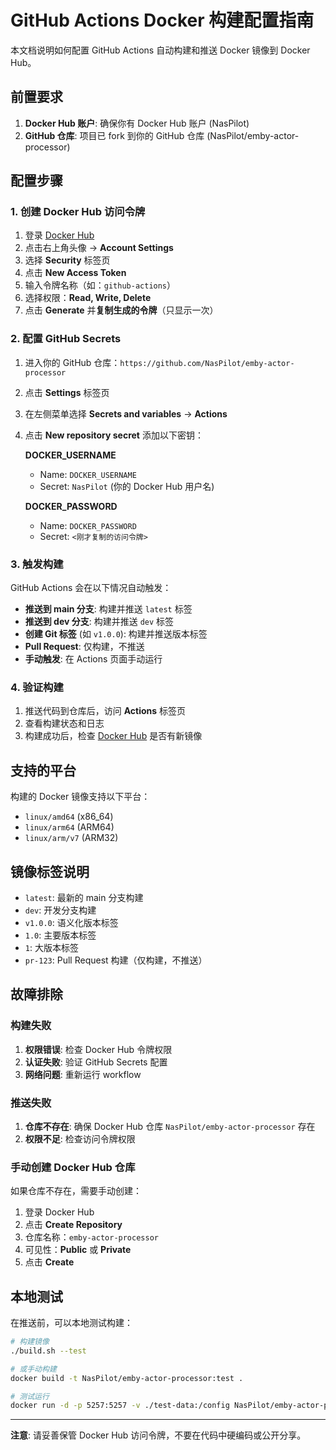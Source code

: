 # GitHub Actions Docker 构建配置指南

本文档说明如何配置 GitHub Actions 自动构建和推送 Docker 镜像到 Docker Hub。

## 前置要求

1. **Docker Hub 账户**: 确保你有 Docker Hub 账户 (NasPilot)
2. **GitHub 仓库**: 项目已 fork 到你的 GitHub 仓库 (NasPilot/emby-actor-processor)

## 配置步骤

### 1. 创建 Docker Hub 访问令牌

1. 登录 [Docker Hub](https://hub.docker.com/)
2. 点击右上角头像 → **Account Settings**
3. 选择 **Security** 标签页
4. 点击 **New Access Token**
5. 输入令牌名称（如：`github-actions`）
6. 选择权限：**Read, Write, Delete**
7. 点击 **Generate** 并**复制生成的令牌**（只显示一次）

### 2. 配置 GitHub Secrets

1. 进入你的 GitHub 仓库：`https://github.com/NasPilot/emby-actor-processor`
2. 点击 **Settings** 标签页
3. 在左侧菜单选择 **Secrets and variables** → **Actions**
4. 点击 **New repository secret** 添加以下密钥：

   **DOCKER_USERNAME**
   - Name: `DOCKER_USERNAME`
   - Secret: `NasPilot` (你的 Docker Hub 用户名)

   **DOCKER_PASSWORD**
   - Name: `DOCKER_PASSWORD`
   - Secret: `<刚才复制的访问令牌>`

### 3. 触发构建

GitHub Actions 会在以下情况自动触发：

- **推送到 main 分支**: 构建并推送 `latest` 标签
- **推送到 dev 分支**: 构建并推送 `dev` 标签
- **创建 Git 标签** (如 `v1.0.0`): 构建并推送版本标签
- **Pull Request**: 仅构建，不推送
- **手动触发**: 在 Actions 页面手动运行

### 4. 验证构建

1. 推送代码到仓库后，访问 **Actions** 标签页
2. 查看构建状态和日志
3. 构建成功后，检查 [Docker Hub](https://hub.docker.com/r/NasPilot/emby-actor-processor) 是否有新镜像

## 支持的平台

构建的 Docker 镜像支持以下平台：
- `linux/amd64` (x86_64)
- `linux/arm64` (ARM64)
- `linux/arm/v7` (ARM32)

## 镜像标签说明

- `latest`: 最新的 main 分支构建
- `dev`: 开发分支构建
- `v1.0.0`: 语义化版本标签
- `1.0`: 主要版本标签
- `1`: 大版本标签
- `pr-123`: Pull Request 构建（仅构建，不推送）

## 故障排除

### 构建失败

1. **权限错误**: 检查 Docker Hub 令牌权限
2. **认证失败**: 验证 GitHub Secrets 配置
3. **网络问题**: 重新运行 workflow

### 推送失败

1. **仓库不存在**: 确保 Docker Hub 仓库 `NasPilot/emby-actor-processor` 存在
2. **权限不足**: 检查访问令牌权限

### 手动创建 Docker Hub 仓库

如果仓库不存在，需要手动创建：

1. 登录 Docker Hub
2. 点击 **Create Repository**
3. 仓库名称：`emby-actor-processor`
4. 可见性：**Public** 或 **Private**
5. 点击 **Create**

## 本地测试

在推送前，可以本地测试构建：

```bash
# 构建镜像
./build.sh --test

# 或手动构建
docker build -t NasPilot/emby-actor-processor:test .

# 测试运行
docker run -d -p 5257:5257 -v ./test-data:/config NasPilot/emby-actor-processor:test
```

---

**注意**: 请妥善保管 Docker Hub 访问令牌，不要在代码中硬编码或公开分享。